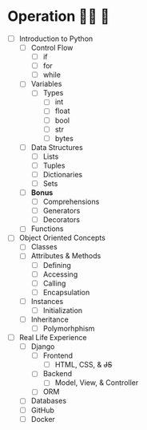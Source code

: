 # Operation 👩‍💻 💉

- [ ] Introduction to Python
  - [ ] Control Flow
    - [ ] if
    - [ ] for
    - [ ] while
  - [ ] Variables
    - [ ] Types
      - [ ] int
      - [ ] float
      - [ ] bool
      - [ ] str
      - [ ] bytes
  - [ ] Data Structures
    - [ ] Lists
    - [ ] Tuples
    - [ ] Dictionaries
    - [ ] Sets
  - [ ] __Bonus__
    - [ ] Comprehensions
    - [ ] Generators
    - [ ] Decorators
  - [ ] Functions
- [ ] Object Oriented Concepts
  - [ ] Classes 
  - [ ] Attributes & Methods
    - [ ] Defining
    - [ ] Accessing
    - [ ] Calling
    - [ ] Encapsulation
  - [ ] Instances
    - [ ] Initialization 
  - [ ] Inheritance
    - [ ] Polymorhphism
- [ ] Real Life Experience
  - [ ] Django
    - [ ] Frontend
      - [ ] HTML, CSS, & ~~JS~~
    - [ ] Backend
      - [ ] Model, View, & Controller 
    - [ ] ORM
  - [ ] Databases
  - [ ] GitHub
  - [ ] Docker
